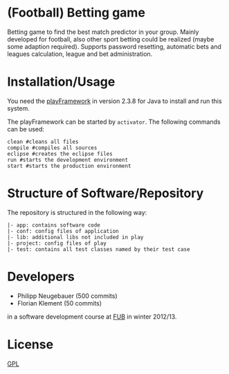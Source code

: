 # (Football) Betting game  #

Betting game to find the best match predictor in your group. Mainly developed for football, also other sport betting could be realized (maybe some adaption required). Supports password resetting, automatic bets and leagues calculation, league and bet administration.

# Installation/Usage
You need the [playFramework](https://www.playframework.org) in version 2.3.8 for Java to install and run this system.

The playFramework can be started by `activator`. The following commands can be used:

    clean #cleans all files
    compile #compiles all sources
    eclipse #creates the eclipse files
    run #starts the development environment
    start #starts the production environment

# Structure of Software/Repository

The repository is structured in the following way:

	|- app: contains software code
	|- conf: config files of application
	|- lib: additional libs not included in play
	|- project: config files of play
	|- test: contains all test classes named by their test case

# Developers

- Philipp Neugebauer (500 commits)
- Florian Klement (50 commits)

in a software development course at [FUB](https://www.unibz.it) in winter 2012/13.

# License

[GPL](https://github.com/flippus/betting_game/blob/master/LICENSE)
